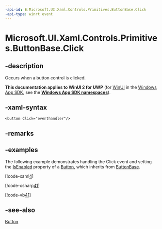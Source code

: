 ```yaml
---
-api-id: E:Microsoft.UI.Xaml.Controls.Primitives.ButtonBase.Click
-api-type: winrt event
---
```


<!-- Event syntax
public event Windows.UI.Xaml.RoutedEventHandler Click
-->

# Microsoft.UI.Xaml.Controls.Primitives.ButtonBase.Click

## -description
Occurs when a button control is clicked.

**This documentation applies to WinUI 2 for UWP** (for [WinUI](/windows/apps/winui/winui3/) in the [Windows App SDK](/windows/apps/windows-app-sdk/), see the **[Windows App SDK namespaces](/windows/windows-app-sdk/api/winrt/)**).

## -xaml-syntax
```xaml
<button Click="eventhandler"/>
```


## -remarks

## -examples
The following example demonstrates handling the Click event and setting the [IsEnabled](../microsoft.ui.xaml.controls/control_isenabled.md) property of a [Button](../microsoft.ui.xaml.controls/button.md), which inherits from [ButtonBase](buttonbase.md).



[!code-xaml[4](../microsoft.ui.xaml/code/System.Windows.Controls.ButtonClickEx/csharp/Page.xaml#Snippet4)]


[!code-csharp[41](../microsoft.ui.xaml/code/System.Windows.Controls.ButtonClickEx/csharp/Page.xaml.cs#Snippet41)]

[!code-vb[41](../microsoft.ui.xaml/code/System.Windows.Controls.ButtonClickEx/vbnet/Page.xaml.vb#Snippet41)]

## -see-also
[Button](../microsoft.ui.xaml.controls/button.md)

